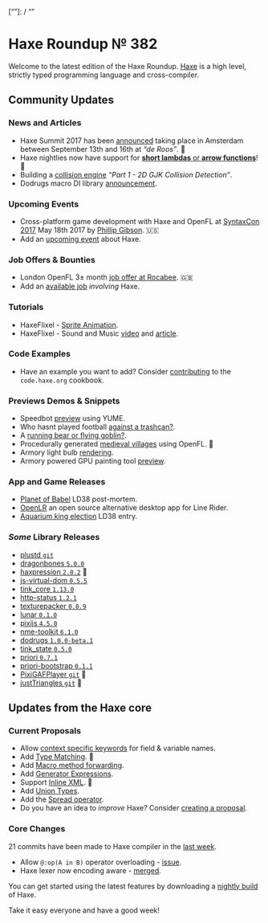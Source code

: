 [_template]: ../templates/roundup.html
[date]: / "2017-05-02 13:47:00"
[modified]: / "2017-05-02 15:25:00"
[published]: / "2017-05-02 15:25:00"
[description]: / "The latest news covering the Haxe community, featuring upcoming talks, the latest HaxeLib releases, game previews and lots more!"
[“”]: / “”

# Haxe Roundup № 382

Welcome to the latest edition of the Haxe Roundup. [Haxe](http://haxe.org/?utm_source=haxe.io) is a high level, strictly typed programming language and cross-compiler.

## Community Updates

### News and Articles

- Haxe Summit 2017 has been [announced](https://twitter.com/haxe_org/status/849702177039929344) taking place in Amsterdam between September 13th and 16th at _“de Roos”_. :tada:
- Haxe nightlies now have support for [**short lambdas** or **arrow functions**](https://github.com/HaxeFoundation/haxe/pull/6209)! :tada:
- Building a [collision engine](http://hamaluik.com/posts/building-a-collision-engine-part-1-2d-gjk-collision-detection/) _“Part 1 - 2D GJK Collision Detection”_.
- Dodrugs macro DI library [announcement](https://groups.google.com/d/msg/haxelang/2M7AdIbbVFQ/sBL8a_JfAQAJ).
	
### Upcoming Events

- Cross-platform game development with Haxe and OpenFL at [SyntaxCon 2017](https://2017.syntaxcon.com/session/cross-platform-game-development-with-haxe-and-openfl/) May 18th 2017 by [Phillip Gibson](https://2017.syntaxcon.com/features/phillip-gibson-speaker-spotlight/). :us:
- Add an [upcoming event](https://github.com/skial/haxe.io/labels/events) about Haxe.


### Job Offers & Bounties

- London OpenFL 3± month [job offer at Rocabee](https://github.com/skial/haxe.io/issues/378). :gb:
- Add an [available job](https://github.com/skial/haxe.io/labels/jobs) _involving_ Haxe.

### Tutorials

- HaxeFlixel - [Sprite Animation](https://www.youtube.com/watch?v=6A7c5gD-xyU). 
- HaxeFlixel - Sound and Music [video](https://www.youtube.com/watch?v=GmLuDoc8NDY) and [article](http://www.gamefromscratch.com/post/2017/04/26/HaxeFlixel-Tutorial-Sound-and-Music.aspx). 

### Code Examples

- Have an example you want to add? Consider [contributing](https://github.com/HaxeFoundation/code-cookbook#contributing-articles) to the `code.haxe.org` cookbook.

### Previews Demos & Snippets

- Speedbot [preview](https://twitter.com/kircode/status/858745831196897280) using YUME.
- Who hasnt played football [against a trashcan?](https://twitter.com/austineastDev/status/858559851819126785).
- A [running bear or flying goblin?](https://twitter.com/egor69ok/status/858070015974813697).
- Procedurally generated [medieval villages](https://twitter.com/watawatabou/status/857137330729213954) using OpenFL. :star2: 
- Armory light bulb [rendering](https://twitter.com/luboslenco/status/857973279650394112).
- Armory powered GPU painting tool [preview](https://twitter.com/luboslenco/status/859178205554630656).

### App and Game Releases

- [Planet of Babel](http://www.thenet.sk/game/0015/post/0000) LD38 post-mortem.
- [OpenLR](https://github.com/kevansevans/openLR) an open source alternative desktop app for Line Rider.
- [Aquarium king election](https://ldjam.com/events/ludum-dare/38/aquarium-king-election) LD38 entry.

### _Some_ Library Releases

- [plustd `git`](https://github.com/Aurel300/plustd)
- [dragonbones `5.0.0`](http://lib.haxe.org/p/dragonbones)
- [haxpression `2.0.2`](http://lib.haxe.org/p/haxpression) :star2: 
- [js-virtual-dom `0.5.5`](http://lib.haxe.org/p/js-virtual-dom)
- [tink_core `1.13.0`](http://lib.haxe.org/p/tink_core)
- [http-status `1.2.1`](http://lib.haxe.org/p/http-status)
- [texturepacker `0.0.9`](http://lib.haxe.org/p/texturePacker)
- [lunar `0.1.0`](http://lib.haxe.org/p/lunar)
- [pixijs `4.5.0`](http://lib.haxe.org/p/pixijs)
- [nme-toolkit `6.1.0`](http://lib.haxe.org/p/nme-toolkit)
- [dodrugs `1.0.0-beta.1`](http://lib.haxe.org/p/dodrugs)
- [tink_state `0.5.0`](http://lib.haxe.org/p/tink_state)
- [priori `0.7.1`](http://lib.haxe.org/p/priori)
- [priori-bootstrap `0.1.1`](http://lib.haxe.org/p/priori-bootstrap)
- [PixiGAFPlayer `git`](https://github.com/mathieuanthoine/PixiGAFPlayer) :star2: 
- [justTriangles `git`](https://github.com/nanjizal/justTriangles) :star2: 

## Updates from the Haxe core

### Current Proposals

- Allow [context specific keywords](https://github.com/HaxeFoundation/haxe-evolution/issues/22) for field & variable names.
- Add [Type Matching](https://github.com/HaxeFoundation/haxe-evolution/pull/20). :star2:
- Add [Macro method forwarding](https://github.com/HaxeFoundation/haxe-evolution/pull/18).
- Add [Generator Expressions](https://github.com/HaxeFoundation/haxe-evolution/pull/15).
- Support [Inline XML](https://github.com/HaxeFoundation/haxe-evolution/pull/12). :star2:
- Add [Union Types](https://github.com/HaxeFoundation/haxe-evolution/pull/11).
- Add the [Spread operator](https://github.com/HaxeFoundation/haxe-evolution/pull/7).
- Do you have an idea to _improve_ Haxe? Consider [creating a proposal].

### Core Changes

21 commits have been made to Haxe compiler in the [last week].

- Allow `@:op(A in B)` operator overloading - [issue](https://github.com/HaxeFoundation/haxe/issues/6224).
- Haxe lexer now encoding aware - [merged](https://github.com/HaxeFoundation/haxe/issues/5163#event-1064096720).

You can get started using the latest features by downloading a [nightly build] of Haxe.

Take it easy everyone and have a good week!

[last week]: https://github.com/issues?utf8=%E2%9C%93&q=closed%3A2017-04-28..2017-05-02+org%3Ahaxefoundation+is%3Aclosed+
[nightly build]: http://build.haxe.org
[creating a proposal]: https://github.com/HaxeFoundation/haxe-evolution

